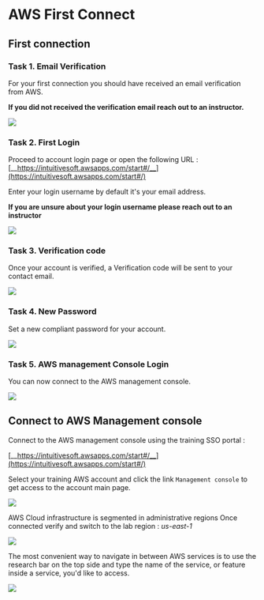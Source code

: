 
# AWS First Connect

## First connection

### Task 1. Email Verification
   
For your first connection you should have received an email verification from AWS. 

**If you did not received the verification email reach out to an instructor.**

![](images/0verify.png)

### Task 2. First Login

Proceed to account login page or open the following URL  :
[__https://intuitivesoft.awsapps.com/start#/__](https://intuitivesoft.awsapps.com/start#/)


Enter your login username by default it's your email address. 

**If you are unsure about your login username please reach out to an instructor**

![](images/signin.png)

### Task 3. Verification code

Once your account is verified, a Verification code will be sent to your contact email.

![](images/1verification.png)

### Task 4. New Password

Set a new compliant password for your account.

![](images/2password.png)

### Task 5. AWS management Console Login

You can now connect to the AWS management console.

![](images/3login.png)


## Connect to AWS Management console

Connect to the AWS management console using the training SSO portal : 

 [__https://intuitivesoft.awsapps.com/start#/__](https://intuitivesoft.awsapps.com/start#/)

Select your training AWS account and click the link  `Management console` to get access to the account main page.

![](images/aws_login.png)

AWS Cloud infrastructure is segmented in administrative regions
Once connected verify and switch to the lab region : *us-east-1*

![](images/console_region.png)

The most convenient way to navigate in between AWS services is to use the research bar on the top side and type the name of the service, or feature inside a service, you'd like to access.

![](images/aws_web_console.png)
